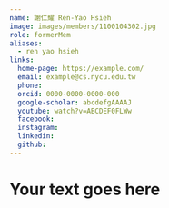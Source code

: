 ```yaml
---
name: 謝仁耀 Ren-Yao Hsieh 
image: images/members/1100104302.jpg 
role: formerMem
aliases:
  - ren yao hsieh
links:
  home-page: https://example.com/
  email: example@cs.nycu.edu.tw
  phone: 
  orcid: 0000-0000-0000-000
  google-scholar: abcdefgAAAAJ
  youtube: watch?v=ABCDEF0FLWw
  facebook:
  instagram:
  linkedin:
  github:
---
```

# Your text goes here

